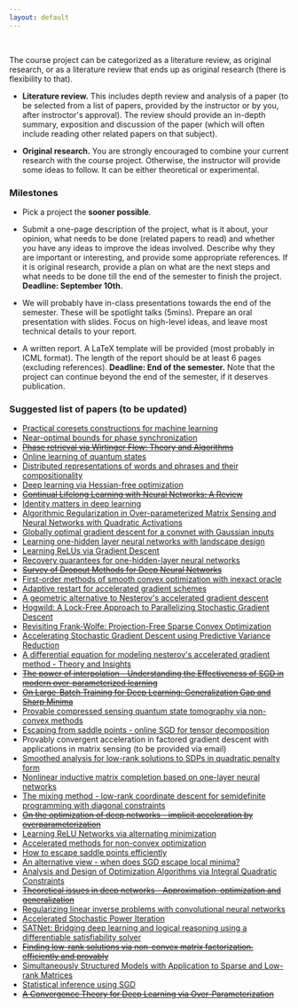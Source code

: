 ```yaml
---
layout: default
---
```


&nbsp;

The course project can be categorized as a literature review, as original research, or as a literature review that ends up as original research (there is flexibility to that).

- **Literature review.** This includes depth review and analysis of a paper (to be selected from a list of papers, provided by the instructor or by you, after instroctor's approval). The review should provide an in-depth summary, exposition and discussion of the paper (which will often include reading other related papers on that subject).

- **Original research.** You are strongly encouraged to combine your current research with the course project. Otherwise, the instructor will provide some ideas to follow. It can be either theoretical or experimental. 

### Milestones

- Pick a project the **sooner possible**.

- Submit a one-page description of the project, what is it about, your opinion, what needs to be done (related papers to read) and whether you have any ideas to improve the ideas involved. Describe why they are important or interesting, and provide some appropriate references. If it is original research, provide a plan on what are the next steps and what needs to be done till the end of the semester to finish the project. **Deadline: September 10th.**

- We will probably have in-class presentations towards the end of the semester. These will be spotlight talks (5mins). Prepare an oral presentation with slides. Focus on high-level ideas, and leave most technical details to your report.

- A written report. A LaTeX template will be provided (most probably in ICML format). The length of the report should be at least 6 pages (excluding references). **Deadline: End of the semester.** Note that the project can continue beyond the end of the semester, if it deserves publication.

### Suggested list of papers (to be updated)

- [Practical coresets constructions for machine learning](https://arxiv.org/pdf/1703.06476.pdf)
- [Near-optimal bounds for phase synchronization](https://arxiv.org/pdf/1703.06605.pdf)
- ~~[Phase retrieval via Wirtinger Flow: Theory and Algorithms](https://arxiv.org/pdf/1407.1065.pdf)~~
- [Online learning of quantum states](https://arxiv.org/pdf/1802.09025.pdf)
- [Distributed representations of words and phrases and their compositionality](https://papers.nips.cc/paper/5021-distributed-representations-of-words-and-phrases-and-their-compositionality.pdf)
- [Deep learning via Hessian-free optimization](http://www.cs.toronto.edu/~jmartens/docs/Deep_HessianFree.pdf)
- ~~[Continual Lifelong Learning with Neural Networks: A Review](https://arxiv.org/pdf/1802.07569.pdf)~~
- [Identity matters in deep learning](https://arxiv.org/pdf/1611.04231.pdf)
- [Algorithmic Regularization in Over-parameterized Matrix Sensing and Neural Networks with Quadratic Activations](https://arxiv.org/pdf/1712.09203.pdf)
- [Globally optimal gradient descent for a convnet with Gaussian inputs](https://arxiv.org/pdf/1702.07966.pdf)
- [Learning one-hidden layer neural networks with landscape design](https://arxiv.org/pdf/1711.00501.pdf)
- [Learning ReLUs via Gradient Descent](https://arxiv.org/pdf/1705.04591.pdf)
- [Recovery guarantees for one-hidden-layer neural networks](https://arxiv.org/pdf/1706.03175.pdf)
- ~~[Survey of Dropout Methods for Deep Neural Networks](https://arxiv.org/pdf/1904.13310.pdf)~~
- [First-order methods of smooth convex optimization with inexact oracle](http://www.optimization-online.org/DB_FILE/2010/12/2865.pdf)
- [Adaptive restart for accelerated gradient schemes](https://arxiv.org/pdf/1204.3982.pdf)
- [A geometric alternative to Nesterov's accelerated gradient descent](https://arxiv.org/pdf/1506.08187.pdf)
- [Hogwild: A Lock-Free Approach to Parallelizing Stochastic Gradient Descent](https://arxiv.org/pdf/1106.5730.pdf)
- [Revisiting Frank-Wolfe: Projection-Free Sparse Convex Optimization](http://m8j.net/math/revisited-FW.pdf)
- [Accelerating Stochastic Gradient Descent using Predictive Variance Reduction](https://papers.nips.cc/paper/4937-accelerating-stochastic-gradient-descent-using-predictive-variance-reduction.pdf)
- [A differential equation for modeling nesterov's accelerated gradient method - Theory and Insights](http://jmlr.org/papers/volume17/15-084/15-084.pdf)
- ~~[The power of interpolation - Understanding the Effectiveness of SGD in modern over-parameterized learning](https://arxiv.org/pdf/1712.06559.pdf)~~
- ~~[On Large-Batch Training for Deep Learning: Generalization Gap and Sharp Minima](https://arxiv.org/pdf/1609.04836.pdf)~~
- [Provable compressed sensing quantum state tomography via non-convex methods](https://www.nature.com/articles/s41534-018-0080-4.pdf)
- [Escaping from saddle points - online SGD for tensor decomposition](https://arxiv.org/pdf/1503.02101.pdf)
- Provably convergent acceleration in factored gradient descent with applications in matrix sensing (to be provided via email)
- [Smoothed analysis for low-rank solutions to SDPs in quadratic penalty form](https://arxiv.org/pdf/1803.00186.pdf)
- [Nonlinear inductive matrix completion based on one-layer neural networks](https://arxiv.org/pdf/1805.10477.pdf)
- [The mixing method - low-rank coordinate descent for semidefinite programming with diagonal constraints](https://arxiv.org/pdf/1706.00476.pdf)
- ~~[On the optimization of deep networks - implicit acceleration by overparameterization](https://arxiv.org/pdf/1802.06509.pdf)~~
- [Learning ReLU Networks via alternating minimization](https://arxiv.org/pdf/1806.07863.pdf)
- [Accelerated methods for non-convex optimization](https://arxiv.org/pdf/1611.00756.pdf)
- [How to escape saddle points efficiently](https://arxiv.org/pdf/1703.00887.pdf)
- [An alternative view - when does SGD escape local minima?](https://arxiv.org/pdf/1802.06175.pdf)
- [Analysis and Design of Optimization Algorithms via Integral Quadratic Constraints](https://arxiv.org/pdf/1408.3595.pdf)
- ~~[Theoretical issues in deep networks - Approximation, optimization and generalization](https://arxiv.org/pdf/1908.09375.pdf)~~
- [Regularizing linear inverse problems with convolutional neural networks](https://arxiv.org/pdf/1907.03100.pdf)
- [Accelerated Stochastic Power Iteration](https://arxiv.org/pdf/1707.02670.pdf)
- [SATNet: Bridging deep learning and logical reasoning using a differentiable satisfiability solver](https://arxiv.org/pdf/1905.12149.pdf)
- ~~[Finding low-rank solutions via non-convex matrix factorization, efficiently and provably](https://arxiv.org/pdf/1606.03168.pdf)~~
- [Simultaneously Structured Models with Application to Sparse and Low-rank Matrices](https://arxiv.org/pdf/1212.3753.pdf)
- [Statistical inference using SGD](https://arxiv.org/pdf/1705.07477.pdf)
- ~~[A Convergence Theory for Deep Learning via Over-Parameterization](https://arxiv.org/pdf/1811.03962.pdf)~~

&nbsp;
&nbsp;
